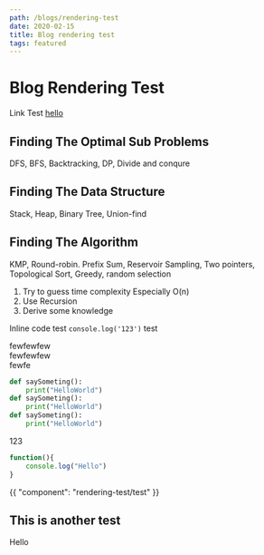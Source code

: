```yaml
---
path: /blogs/rendering-test
date: 2020-02-15
title: Blog rendering test
tags: featured
---
```


# Blog Rendering Test

Link Test [hello](http://www.google.com)

## Finding The Optimal Sub Problems

DFS, BFS, Backtracking, DP, Divide and conqure

## Finding The Data Structure

Stack, Heap, Binary Tree, Union-find

## Finding The Algorithm

KMP, Round-robin. Prefix Sum, Reservoir Sampling, Two pointers, Topological Sort, Greedy, random selection

1. Try to guess time complexity
   Especially O(n)
2. Use Recursion
3. Derive some knowledge

Inline code test `console.log('123')` test

fewfewfew \
fewfewfew \
fewfe

```python
def saySometing():
    print("HelloWorld")
def saySometing():
    print("HelloWorld")
def saySometing():
    print("HelloWorld")
```

123

```javascript
function(){
    console.log("Hello")
}
```

{{ "component": "rendering-test/test" }}

## This is another test

Hello
